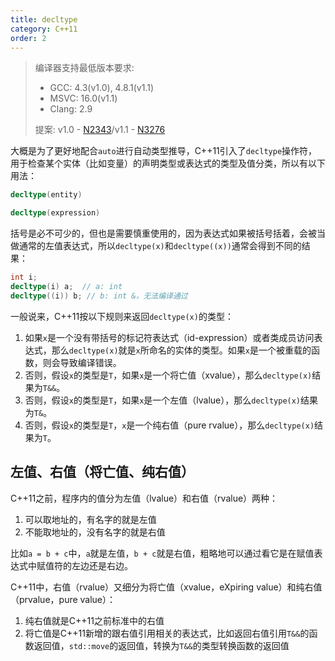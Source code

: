 ```yaml
---
title: decltype
category: C++11
order: 2
---
```


> 编译器支持最低版本要求:
> * GCC: 4.3(v1.0), 4.8.1(v1.1)
> * MSVC: 16.0(v1.1)
> * Clang: 2.9
>
> 提案: v1.0 - [N2343](http://www.open-std.org/jtc1/sc22/wg21/docs/papers/2007/n2343.pdf)/v1.1 - [N3276](http://www.open-std.org/jtc1/sc22/wg21/docs/papers/2011/n3276.pdf)

大概是为了更好地配合`auto`进行自动类型推导，C++11引入了`decltype`操作符，用于检查某个实体（比如变量）的声明类型或表达式的类型及值分类，所以有以下用法：

```c++
decltype(entity)
```

```c++
decltype(expression)
```

括号是必不可少的，但也是需要慎重使用的，因为表达式如果被括号括着，会被当做通常的左值表达式，所以`decltype(x)`和`decltype((x))`通常会得到不同的结果：

```c++
int i;
decltype(i) a;  // a: int
decltype((i)) b; // b: int &，无法编译通过
```

一般说来，C++11按以下规则来返回`decltype(x)`的类型：

1. 如果`x`是一个没有带括号的标记符表达式（id-expression）或者类成员访问表达式，那么`decltype(x)`就是`x`所命名的实体的类型。如果`x`是一个被重载的函数，则会导致编译错误。
2. 否则，假设`x`的类型是`T`，如果`x`是一个将亡值（xvalue），那么`decltype(x)`结果为`T&&`。
3. 否则，假设`x`的类型是`T`，如果`x`是一个左值（lvalue），那么`decltype(x)`结果为`T&`。
4. 否则，假设`x`的类型是`T`，`x`是一个纯右值（pure rvalue），那么`decltype(x)`结果为`T`。

## 左值、右值（将亡值、纯右值）

C++11之前，程序内的值分为左值（lvalue）和右值（rvalue）两种：

1. 可以取地址的，有名字的就是左值
2. 不能取地址的，没有名字的就是右值

比如`a = b + c`中，`a`就是左值，`b + c`就是右值，粗略地可以通过看它是在赋值表达式中赋值符的左边还是右边。

C++11中，右值（rvalue）又细分为将亡值（xvalue，eXpiring value）和纯右值（prvalue，pure value）：

1. 纯右值就是C++11之前标准中的右值
2. 将亡值是C++11新增的跟右值引用相关的表达式，比如返回右值引用`T&&`的函数返回值，`std::move`的返回值，转换为`T&&`的类型转换函数的返回值